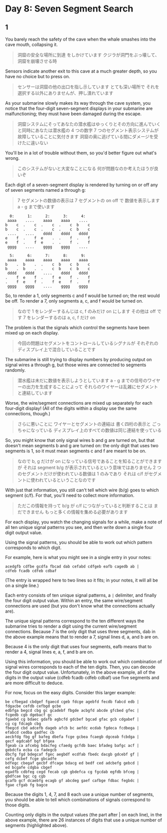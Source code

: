 # Day 8: Seven Segment Search

## 1

You barely reach the safety of the cave
when the whale smashes into the cave mouth, collapsing it.

> 洞窟の安全な場所に到達 をしかけています
> クジラが洞門をぶっ壊して、洞窟を崩壊させる時

Sensors indicate another exit to this cave at a much greater depth,
so you have no choice but to press on.

> センサーは洞窟の他の出口を指し示しています とても深い場所で
> それを選択する以外にありませんが、押し潰れています

As your submarine slowly makes its way through the cave system,
you notice that the four-digit seven-segment displays
in your submarine are malfunctioning;
they must have been damaged during the escape.

> 洞窟システムにそってあなたの潜水艦はゆっくりとその方向に進んでいく
> と同時にあなたは潜水艦の 4 つの数字 7 つのセグメント表示システムが
> 故障していることに気付きます
> 洞窟の奥に逃げている間にダメージを受けたに違いない

You'll be in a lot of trouble without them,
so you'd better figure out what's wrong.

> このシステムがないと大変なことになる
> 何が問題なのか考えたほうが良いぞ

Each digit of a seven-segment display is rendered by turning on
or off any of seven segments named a through g:

> 7 セグメントの数値の表示は 7 セグメントの on off で
> 数値を表示します a - g まで使います

```
  0:      1:      2:      3:      4:
 aaaa    ....    aaaa    aaaa    ....
b    c  .    c  .    c  .    c  b    c
b    c  .    c  .    c  .    c  b    c
 ....    ....    dddd    dddd    dddd
e    f  .    f  e    .  .    f  .    f
e    f  .    f  e    .  .    f  .    f
 gggg    ....    gggg    gggg    ....

  5:      6:      7:      8:      9:
 aaaa    aaaa    aaaa    aaaa    aaaa
b    .  b    .  .    c  b    c  b    c
b    .  b    .  .    c  b    c  b    c
 dddd    dddd    ....    dddd    dddd
.    f  e    f  .    f  e    f  .    f
.    f  e    f  .    f  e    f  .    f
 gggg    gggg    ....    gggg    gggg
```

So, to render a 1, only segments c and f would be turned on;
the rest would be off. To render a 7, only segments a, c,
and f would be turned on.

> なので 1 をレンダーするんじは c, f のみだけ on にします
> その他は off です 7 をレンダーするのは a, c, f だけ on

The problem is that the signals which control the segments
have been mixed up on each display.

> 今回の問題はセグメントをコントロールしているシグナルが
> それぞれのディスプレイ上で混合していることです

The submarine is still trying to display numbers by producing
output on signal wires a through g,
but those wires are connected to segments randomly.

> 潜水艦は未だに数値を表示しようとしています
> a - g までの信号のワイヤーの出力を生成することによって
> それらのワイヤーは乱雑にセグメントと連結しています

Worse, the wire/segment connections are mixed up separately
for each four-digit display!
(All of the digits within a display use the same connections, though.)

> さらに悪いことに ワイヤーとセグメントの連結は 書く四桁の表示と
> ごっちゃになっている
> ディスプレイ上のすべての数値は同じ連結を使っている

So, you might know that only signal wires b and g are turned on,
but that doesn't mean segments b and g are turned on:
the only digit that uses two segments is 1,
so it must mean segments c and f are meant to be on.

> なので b, g だけが on になっている信号であることを知ることができますが
> それは segment b/g が表示されているという意味ではありません
> 2 つのセグメントだけが使われている数値は 1 のみであり
> それは c/f がセグメントに使われているということなのです

With just that information, you still can't tell which wire (b/g)
goes to which segment (c/f).
For that, you'll need to collect more information.

> ただこの情報を持って b/g が c/f につながっていると判断することは
> まだできません もっと多くの情報を集める必要があります

For each display, you watch the changing signals for a while,
make a note of all ten unique signal patterns you see,
and then write down a single four digit output value.

Using the signal patterns, you should be able to work out
which pattern corresponds to which digit.

For example, here is what you might see in a single entry in your notes:

```
acedgfb cdfbe gcdfa fbcad dab cefabd cdfgeb eafb cagedb ab |
cdfeb fcadb cdfeb cdbaf
```

(The entry is wrapped here to two lines so it fits;
in your notes, it will all be on a single line.)

Each entry consists of ten unique signal patterns,
a `|` delimiter, and finally the four digit output value.
Within an entry, the same wire/segment connections are used
(but you don't know what the connections actually are).

The unique signal patterns correspond to the ten different ways
the submarine tries to render a digit using the current wire/segment
connections. Because 7 is the only digit that uses three segments,
dab in the above example means that to render a 7, signal lines d, a,
and b are on.

Because 4 is the only digit that uses four segments,
eafb means that to render a 4, signal lines e, a, f, and b are on.

Using this information, you should be able to work out
which combination of signal wires corresponds to each of the ten digits.
Then, you can decode the four digit output value.
Unfortunately, in the above example, all of the digits in the output value
(cdfeb fcadb cdfeb cdbaf) use five segments
and are more difficult to deduce.

For now, focus on the easy digits. Consider this larger example:

```
be cfbegad cbdgef fgaecd cgeb fdcge agebfd fecdb fabcd edb |
fdgacbe cefdb cefbgd gcbe
edbfga begcd cbg gc gcadebf fbgde acbgfd abcde gfcbed gfec |
fcgedb cgb dgebacf gc
fgaebd cg bdaec gdafb agbcfd gdcbef bgcad gfac gcb cdgabef |
cg cg fdcagb cbg
fbegcd cbd adcefb dageb afcb bc aefdc ecdab fgdeca fcdbega |
efabcd cedba gadfec cb
aecbfdg fbg gf bafeg dbefa fcge gcbea fcaegb dgceab fcbdga |
gecf egdcabf bgf bfgea
fgeab ca afcebg bdacfeg cfaedg gcfdb baec bfadeg bafgc acf |
gebdcfa ecba ca fadegcb
dbcfg fgd bdegcaf fgec aegbdf ecdfab fbedc dacgb gdcebf gf |
cefg dcbef fcge gbcadfe
bdfegc cbegaf gecbf dfcage bdacg ed bedf ced adcbefg gebcd |
ed bcgafe cdgba cbgef
egadfb cdbfeg cegd fecab cgb gbdefca cg fgcdab egfdb bfceg |
gbdfcae bgc cg cgb
gcafb gcf dcaebfg ecagb gf abcdeg gaef cafbge fdbac fegbdc |
fgae cfgab fg bagce
```

Because the digits 1, 4, 7, and 8 each use a unique number of segments,
you should be able to tell which combinations of signals correspond
to those digits.

Counting only digits in the output values (the part after | on each line),
in the above example, there are 26 instances of digits
that use a unique number of segments (highlighted above).
